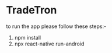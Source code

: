 # TradeTron
to run the app please follow these steps:-

1. npm install
2. npx react-native run-android
